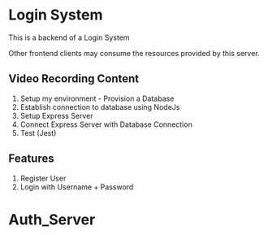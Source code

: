 # Login System

This is a backend of a Login System

Other frontend clients may consume the resources provided by this server.

## Video Recording Content

1. Setup my environment - Provision a Database
2. Establish connection to database using NodeJs
3. Setup Express Server
4. Connect Express Server with Database Connection
5. Test (Jest)

## Features

1. Register User
2. Login with Username + Password
# Auth_Server
